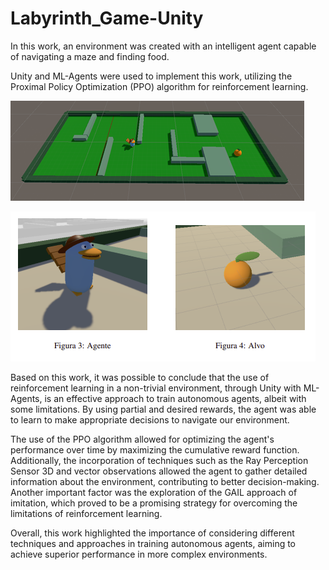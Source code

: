 # Labyrinth_Game-Unity

In this work, an environment was created with an intelligent agent capable of navigating a maze and finding food.

Unity and ML-Agents were used to implement this work, utilizing the Proximal Policy Optimization (PPO) algorithm for reinforcement learning.

![Ambiente](./imagens/Env.png "Environment")

![Agent and target](./imagens/Agent_Target.png "Agent and target")

Based on this work, it was possible to conclude that the use of reinforcement learning in a non-trivial environment, through Unity with ML-Agents, is an effective approach to train autonomous agents, albeit with some limitations. By using partial and desired rewards, the agent was able to learn to make appropriate decisions to navigate our environment.

The use of the PPO algorithm allowed for optimizing the agent's performance over time by maximizing the cumulative reward function. Additionally, the incorporation of techniques such as the Ray Perception Sensor 3D and vector observations allowed the agent to gather detailed information about the environment, contributing to better decision-making. Another important factor was the exploration of the GAIL approach of imitation, which proved to be a promising strategy for overcoming the limitations of reinforcement learning.

Overall, this work highlighted the importance of considering different techniques and approaches in training autonomous agents, aiming to achieve superior performance in more complex environments.
